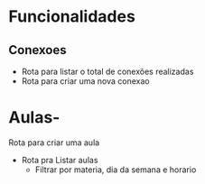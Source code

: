 # Funcionalidades

## Conexoes

 - Rota para listar o total de conexões realizadas
 - Rota para criar uma nova conexao
# Aulas-
 Rota para criar uma aula
 - Rota pra Listar aulas
    - Filtrar por materia, dia da semana e horario
